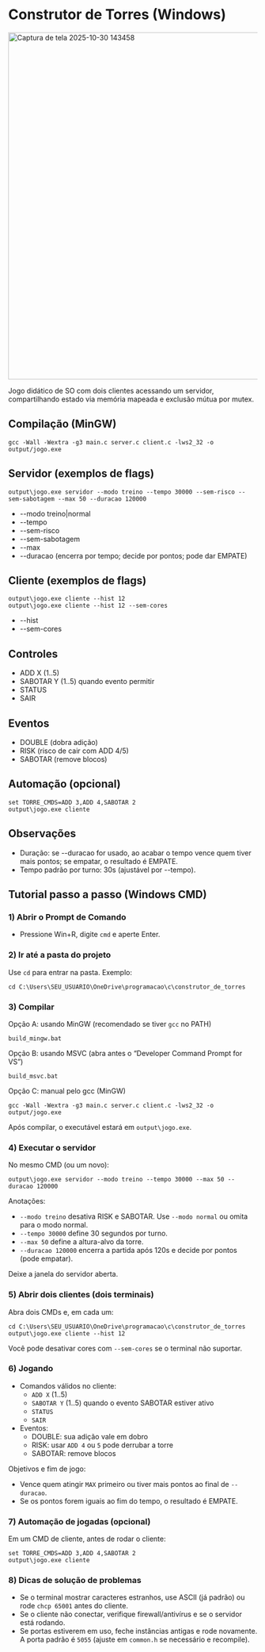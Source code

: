 # Construtor de Torres (Windows)

<img width="700" alt="Captura de tela 2025-10-30 143458" src="https://github.com/user-attachments/assets/1f726c40-be70-4620-b562-afae9b446a22" />


Jogo didático de SO com dois clientes acessando um servidor, compartilhando estado via memória mapeada e exclusão mútua por mutex.

## Compilação (MinGW)

```
gcc -Wall -Wextra -g3 main.c server.c client.c -lws2_32 -o output/jogo.exe
```

## Servidor (exemplos de flags)

```
output\jogo.exe servidor --modo treino --tempo 30000 --sem-risco --sem-sabotagem --max 50 --duracao 120000
```
- --modo treino|normal
- --tempo <ms>
- --sem-risco
- --sem-sabotagem
- --max <N>
- --duracao <ms> (encerra por tempo; decide por pontos; pode dar EMPATE)

## Cliente (exemplos de flags)

```
output\jogo.exe cliente --hist 12
output\jogo.exe cliente --hist 12 --sem-cores
```
- --hist <N>
- --sem-cores

## Controles

- ADD X (1..5)
- SABOTAR Y (1..5) quando evento permitir
- STATUS
- SAIR

## Eventos

- DOUBLE (dobra adição)
- RISK (risco de cair com ADD 4/5)
- SABOTAR (remove blocos)

## Automação (opcional)

```
set TORRE_CMDS=ADD 3,ADD 4,SABOTAR 2
output\jogo.exe cliente
```

## Observações

- Duração: se --duracao for usado, ao acabar o tempo vence quem tiver mais pontos; se empatar, o resultado é EMPATE.
- Tempo padrão por turno: 30s (ajustável por --tempo).

## Tutorial passo a passo (Windows CMD)

### 1) Abrir o Prompt de Comando

- Pressione Win+R, digite `cmd` e aperte Enter.

### 2) Ir até a pasta do projeto

Use `cd` para entrar na pasta. Exemplo:

```
cd C:\Users\SEU_USUARIO\OneDrive\programacao\c\construtor_de_torres
```

### 3) Compilar

Opção A: usando MinGW (recomendado se tiver `gcc` no PATH)

```
build_mingw.bat
```

Opção B: usando MSVC (abra antes o “Developer Command Prompt for VS”)

```
build_msvc.bat
```

Opção C: manual pelo gcc (MinGW)

```
gcc -Wall -Wextra -g3 main.c server.c client.c -lws2_32 -o output/jogo.exe
```

Após compilar, o executável estará em `output\jogo.exe`.

### 4) Executar o servidor

No mesmo CMD (ou um novo):

```
output\jogo.exe servidor --modo treino --tempo 30000 --max 50 --duracao 120000
```

Anotações:
- `--modo treino` desativa RISK e SABOTAR. Use `--modo normal` ou omita para o modo normal.
- `--tempo 30000` define 30 segundos por turno.
- `--max 50` define a altura-alvo da torre.
- `--duracao 120000` encerra a partida após 120s e decide por pontos (pode empatar).

Deixe a janela do servidor aberta.

### 5) Abrir dois clientes (dois terminais)

Abra dois CMDs e, em cada um:

```
cd C:\Users\SEU_USUARIO\OneDrive\programacao\c\construtor_de_torres
output\jogo.exe cliente --hist 12
```

Você pode desativar cores com `--sem-cores` se o terminal não suportar.

### 6) Jogando

- Comandos válidos no cliente:
  - `ADD X` (1..5)
  - `SABOTAR Y` (1..5) quando o evento SABOTAR estiver ativo
  - `STATUS`
  - `SAIR`
- Eventos:
  - DOUBLE: sua adição vale em dobro
  - RISK: usar `ADD 4` ou `5` pode derrubar a torre
  - SABOTAR: remove blocos

Objetivos e fim de jogo:
- Vence quem atingir `MAX` primeiro ou tiver mais pontos ao final de `--duracao`.
- Se os pontos forem iguais ao fim do tempo, o resultado é EMPATE.

### 7) Automação de jogadas (opcional)

Em um CMD de cliente, antes de rodar o cliente:

```
set TORRE_CMDS=ADD 3,ADD 4,SABOTAR 2
output\jogo.exe cliente
```

### 8) Dicas de solução de problemas

- Se o terminal mostrar caracteres estranhos, use ASCII (já padrão) ou rode `chcp 65001` antes do cliente.
- Se o cliente não conectar, verifique firewall/antivírus e se o servidor está rodando.
- Se portas estiverem em uso, feche instâncias antigas e rode novamente. A porta padrão é `5055` (ajuste em `common.h` se necessário e recompile).
